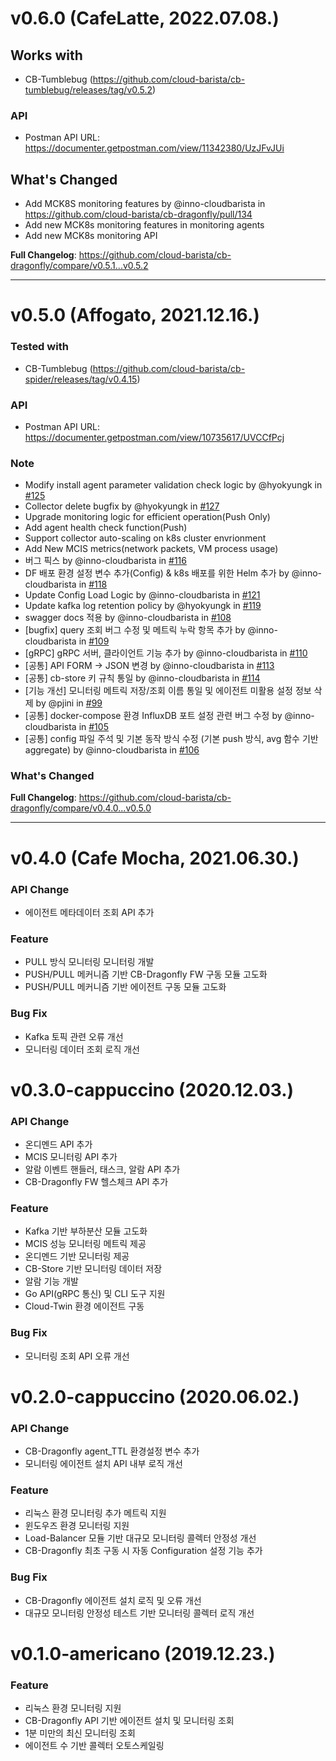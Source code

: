 
# v0.6.0 (CafeLatte, 2022.07.08.)
## Works with
- CB-Tumblebug (https://github.com/cloud-barista/cb-tumblebug/releases/tag/v0.5.2)

### API
 - Postman API URL:  https://documenter.getpostman.com/view/11342380/UzJFvJUi

## What's Changed
* Add MCK8S monitoring features by @inno-cloudbarista in https://github.com/cloud-barista/cb-dragonfly/pull/134
* Add new MCK8s monitoring features in monitoring agents
* Add new MCK8s monitoring API

**Full Changelog**: https://github.com/cloud-barista/cb-dragonfly/compare/v0.5.1...v0.5.2

---

# v0.5.0 (Affogato, 2021.12.16.)

### Tested with
 - CB-Tumblebug (https://github.com/cloud-barista/cb-spider/releases/tag/v0.4.15)

### API
 - Postman API URL:  https://documenter.getpostman.com/view/10735617/UVCCfPcj

### Note
* Modify install agent parameter validation check logic by @hyokyungk in [#125](https://github.com/cloud-barista/cb-dragonfly/pull/125)
* Collector delete bugfix by @hyokyungk in [#127](https://github.com/cloud-barista/cb-dragonfly/pull/127)
* Upgrade monitoring logic for efficient operation(Push Only)
* Add agent health check function(Push)
* Support collector auto-scaling on k8s cluster envrionment
* Add New MCIS metrics(network packets, VM process usage)
* 버그 픽스 by @inno-cloudbarista in [#116](https://github.com/cloud-barista/cb-dragonfly/pull/116)
* DF 배포 환경 설정 변수 추가(Config) & k8s 배포를 위한 Helm 추가 by @inno-cloudbarista in [#118](https://github.com/cloud-barista/cb-dragonfly/pull/118)
* Update Config Load Logic by @inno-cloudbarista in [#121](https://github.com/cloud-barista/cb-dragonfly/pull/121)
* Update kafka log retention policy by @hyokyungk in [#119](https://github.com/cloud-barista/cb-dragonfly/pull/119)
* swagger docs 적용 by @inno-cloudbarista in [#108](https://github.com/cloud-barista/cb-dragonfly/pull/108)
* [bugfix] query 조회 버그 수정 및 메트릭 누락 항목 추가 by @inno-cloudbarista in [#109](https://github.com/cloud-barista/cb-dragonfly/pull/109)
* [gRPC] gRPC 서버, 클라이언트 기능 추가 by @inno-cloudbarista in [#110](https://github.com/cloud-barista/cb-dragonfly/pull/110)
* [공통] API FORM -> JSON 변경 by @inno-cloudbarista in [#113](https://github.com/cloud-barista/cb-dragonfly/pull/113)
* [공통] cb-store 키 규칙 통일 by @inno-cloudbarista in [#114](https://github.com/cloud-barista/cb-dragonfly/pull/114)
* [기능 개선] 모니터링 메트릭 저장/조회 이름 통일 및 에이전트 미활용 설정 정보 삭제 by @pjini in [#99](https://github.com/cloud-barista/cb-dragonfly/pull/99)
* [공통] docker-compose 환경 InfluxDB 포트 설정 관련 버그 수정 by @inno-cloudbarista in [#105](https://github.com/cloud-barista/cb-dragonfly/pull/105)
* [공통] config 파일 주석 및 기본 동작 방식 수정 (기본 push 방식, avg 함수 기반 aggregate) by @inno-cloudbarista in [#106](https://github.com/cloud-barista/cb-dragonfly/pull/106)

### What's Changed

**Full Changelog**: https://github.com/cloud-barista/cb-dragonfly/compare/v0.4.0...v0.5.0

---

# v0.4.0 (Cafe Mocha, 2021.06.30.)

### API Change 
- 에이전트 메타데이터 조회 API 추가

### Feature
- PULL 방식 모니터링 모니터링 개발
- PUSH/PULL 메커니즘 기반 CB-Dragonfly FW 구동 모듈 고도화
- PUSH/PULL 메커니즘 기반 에이전트 구동 모듈 고도화

### Bug Fix
- Kafka 토픽 관련 오류 개선
- 모니터링 데이터 조회 로직 개선

# v0.3.0-cappuccino (2020.12.03.)

### API Change
- 온디멘드 API 추가
- MCIS 모니터링 API 추가
- 알람 이벤트 핸들러, 태스크, 알람 API 추가
- CB-Dragonfly FW 헬스체크 API 추가

### Feature
- Kafka 기반 부하분산 모듈 고도화
- MCIS 성능 모니터링 메트릭 제공
- 온디멘드 기반 모니터링 제공
- CB-Store 기반 모니터링 데이터 저장
- 알람 기능 개발
- Go API(gRPC 통신) 및 CLI 도구 지원
- Cloud-Twin 환경 에이전트 구동

### Bug Fix
- 모니터링 조회 API 오류 개선

# v0.2.0-cappuccino (2020.06.02.)

### API Change
- CB-Dragonfly agent_TTL 환경설정 변수 추가
- 모니터링 에이전트 설치 API 내부 로직 개선

### Feature
- 리눅스 환경 모니터링 추가 메트릭 지원
- 윈도우즈 환경 모니터링 지원
- Load-Balancer 모듈 기반 대규모 모니터링 콜렉터 안정성 개선
- CB-Dragonfly 최초 구동 시 자동 Configuration 설정 기능 추가

### Bug Fix
- CB-Dragonfly 에이전트 설치 로직 및 오류 개선
- 대규모 모니터링 안정성 테스트 기반 모니터링 콜렉터 로직 개선

# v0.1.0-americano (2019.12.23.)

### Feature
- 리눅스 환경 모니터링 지원
- CB-Dragonfly API 기반 에이전트 설치 및 모니터링 조회
- 1분 미만의 최신 모니터링 조회
- 에이전트 수 기반 콜렉터 오토스케일링
